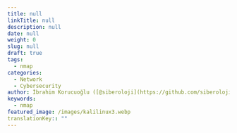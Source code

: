 ```yaml
---
title: null
linkTitle: null
description: null
date: null
weight: 0
slug: null
draft: true
tags:
  - nmap
categories:
  - Network
  - Cybersecurity
author: İbrahim Korucuoğlu ([@siberoloji](https://github.com/siberoloji))
keywords:
  - nmap
featured_image: /images/kalilinux3.webp
translationKey:: ""
---
```

